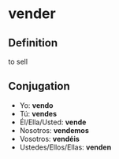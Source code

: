 # vender

## Definition
to sell

## Conjugation

- Yo: **vendo**
- Tú: **vendes**
- Él/Ella/Usted: **vende**
- Nosotros: **vendemos**
- Vosotros: **vendéis**
- Ustedes/Ellos/Ellas: **venden**